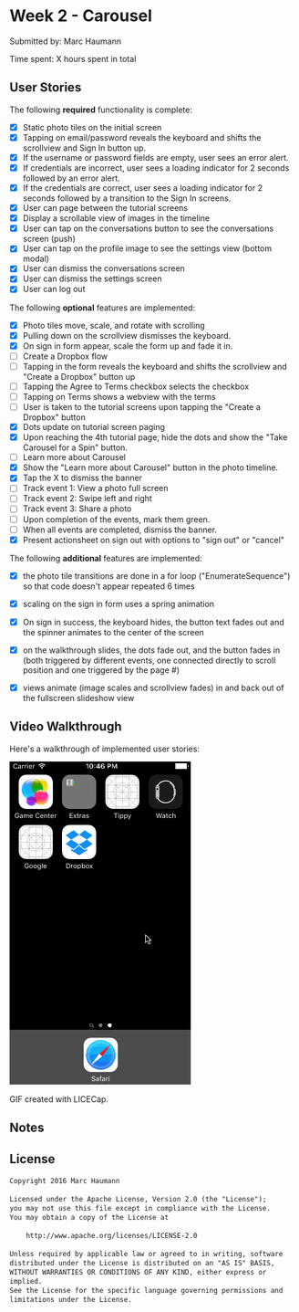 # Week 2 - Carousel

Submitted by: Marc Haumann

Time spent: X hours spent in total

## User Stories

The following **required** functionality is complete:
* [x] Static photo tiles on the initial screen
* [x] Tapping on email/password reveals the keyboard and shifts the scrollview and Sign In button up.
* [x] If the username or password fields are empty, user sees an error alert.
* [x] If credentials are incorrect, user sees a loading indicator for 2 seconds followed by an error alert.
* [x] If the credentials are correct, user sees a loading indicator for 2 seconds followed by a transition to the Sign In screens.
* [x] User can page between the tutorial screens
* [x] Display a scrollable view of images in the timeline
* [x] User can tap on the conversations button to see the conversations screen (push)
* [x] User can tap on the profile image to see the settings view (bottom modal)
* [x] User can dismiss the conversations screen
* [x] User can dismiss the settings screen
* [x] User can log out

The following **optional** features are implemented:
* [x] Photo tiles move, scale, and rotate with scrolling
* [x] Pulling down on the scrollview dismisses the keyboard.
* [x] On sign in form appear, scale the form up and fade it in.
* [ ] Create a Dropbox flow
 * [ ] Tapping in the form reveals the keyboard and shifts the scrollview and "Create a Dropbox" button up
 * [ ] Tapping the Agree to Terms checkbox selects the checkbox
 * [ ] Tapping on Terms shows a webview with the terms
 * [ ] User is taken to the tutorial screens upon tapping the "Create a Dropbox" button
* [x] Dots update on tutorial screen paging
* [x] Upon reaching the 4th tutorial page, hide the dots and show the "Take Carousel for a Spin" button.
* [ ] Learn more about Carousel
 * [x] Show the "Learn more about Carousel" button in the photo timeline.
 * [x] Tap the X to dismiss the banner
 * [ ] Track event 1: View a photo full screen
 * [ ] Track event 2: Swipe left and right
 * [ ] Track event 3: Share a photo
 * [ ] Upon completion of the events, mark them green.
 * [ ] When all events are completed, dismiss the banner.
* [x] Present actionsheet on sign out with options to "sign out" or "cancel"

The following **additional** features are implemented:
- [x] the photo tile transitions are done in a for loop ("EnumerateSequence") so that code doesn't appear repeated 6 times
- [x] scaling on the sign in form uses a spring animation
- [x] On sign in success, the keyboard hides, the button text fades out and the spinner animates to the center of the screen
- [x] on the walkthrough slides, the dots fade out, and the button fades in (both triggered by different events, one connected directly to scroll position and one triggered by the page #)
- [x] views animate (image scales and scrollview fades) in and back out of the fullscreen slideshow view


## Video Walkthrough 

Here's a walkthrough of implemented user stories:

<img src='https://github.com/marchaumann/Dropbox/blob/master/dropbox.gif' title='Video Walkthrough' width='' alt='Video Walkthrough' />

GIF created with LICECap.

## Notes



## License

    Copyright 2016 Marc Haumann

    Licensed under the Apache License, Version 2.0 (the "License");
    you may not use this file except in compliance with the License.
    You may obtain a copy of the License at

        http://www.apache.org/licenses/LICENSE-2.0

    Unless required by applicable law or agreed to in writing, software
    distributed under the License is distributed on an "AS IS" BASIS,
    WITHOUT WARRANTIES OR CONDITIONS OF ANY KIND, either express or implied.
    See the License for the specific language governing permissions and
    limitations under the License.
